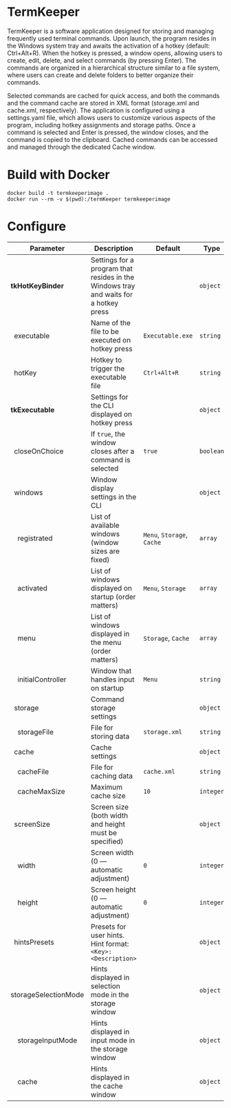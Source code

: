 # TermKeeper

TermKeeper is a software application designed for storing and managing frequently used terminal commands. Upon launch, the program resides in the Windows system tray and awaits the activation of a hotkey (default: Ctrl+Alt+R). When the hotkey is pressed, a window opens, allowing users to create, edit, delete, and select commands (by pressing Enter). The commands are organized in a hierarchical structure similar to a file system, where users can create and delete folders to better organize their commands. 

Selected commands are cached for quick access, and both the commands and the command cache are stored in XML format (storage.xml and cache.xml, respectively). The application is configured using a settings.yaml file, which allows users to customize various aspects of the program, including hotkey assignments and storage paths. Once a command is selected and Enter is pressed, the window closes, and the command is copied to the clipboard. Cached commands can be accessed and managed through the dedicated Cache window.

# Build with Docker

```
docker build -t termkeeperimage .
docker run --rm -v $(pwd):/termKeeper termkeeperimage
```

# Configure

| Parameter                     | Description                                                                          | Default          | Type       |
|-------------------------------|--------------------------------------------------------------------------------------|------------------|------------|
| **tkHotKeyBinder**            | Settings for a program that resides in the Windows tray and waits for a hotkey press |                  | `object`   |
| &ensp;executable              | Name of the file to be executed on hotkey press                                      | `Executable.exe` | `string`   |
| &ensp;hotKey                  | Hotkey to trigger the executable file                                                | `Ctrl+Alt+R`     | `string`   |
| **tkExecutable**              | Settings for the CLI displayed on hotkey press                                       |                  | `object`   |
| &ensp;closeOnChoice           | If `true`, the window closes after a command is selected                             | `true`           | `boolean`  |
| &ensp;windows                 | Window display settings in the CLI                                                   |                  | `object`   |
| &ensp;&ensp;registrated       | List of available windows (window sizes are fixed)                                   | `Menu`, `Storage`, `Cache` | `array`    |
| &ensp;&ensp;activated         | List of windows displayed on startup (order matters)                                 | `Menu`, `Storage` | `array`    |
| &ensp;&ensp;menu              | List of windows displayed in the menu (order matters)                                | `Storage`, `Cache` | `array`    |
| &ensp;&ensp;initialController | Window that handles input on startup                                                 | `Menu`           | `string`   |
| &ensp;storage                 | Command storage settings                                                             |                  | `object`   |
| &ensp;&ensp;storageFile       | File for storing data                                                                | `storage.xml`    | `string`   |
| &ensp;cache                   | Cache settings                                                                       |                  | `object`   |
| &ensp;&ensp;cacheFile         | File for caching data                                                                | `cache.xml`      | `string`   |
| &ensp;&ensp;cacheMaxSize      | Maximum cache size                                                                   | `10`             | `integer`  |
| &ensp;screenSize              | Screen size (both width and height must be specified)                                |                  | `object`   |
| &ensp;&ensp;width             | Screen width (0 — automatic adjustment)                                              | `0`              | `integer`  |
| &ensp;&ensp;height            | Screen height (0 — automatic adjustment)                                             | `0`              | `integer`  |
| &ensp;hintsPresets            | Presets for user hints. Hint format: `<Key>:<Description>`                           |                  | `object`   |
| &ensp;&ensp;storageSelectionMode | Hints displayed in selection mode in the storage window                           |                  | `object`   |
| &ensp;&ensp;storageInputMode  | Hints displayed in input mode in the storage window                                  |                  | `object`   |
| &ensp;&ensp;cache             | Hints displayed in the cache window                                                  |                  | `object`   |
